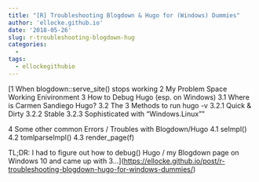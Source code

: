 ```yaml
---
title: "[R] Troubleshooting Blogdown & Hugo for (Windows) Dummies"
author: 'ellocke.github.io'
date: '2018-05-26'
slug: r-troubleshooting-blogdown-hug
categories:
  - 
tags:
  - ellockegithubio
---
```


[1 When blogdown::serve_site() stops working2 My Problem Space Working Enivironment3 How to Debug Hugo (esp. on Windows)3.1 Where is Carmen Sandiego Hugo?3.2 The 3 Methods to run hugo -v3.2.1 Quick & Dirty3.2.2 Stable3.2.3 Sophisticated with “Windows.Linux”"4 Some other common Errors / Troubles with Blogdown/Hugo4.1 seImpl()4.2 tomlparseImpl()4.3 render_page(f)TL;DR: I had to figure out how to debug() Hugo / my Blogdown page on Windows 10 and came up with 3...<click to read more>](https://ellocke.github.io/post/r-troubleshooting-blogdown-hugo-for-windows-dummies/)

